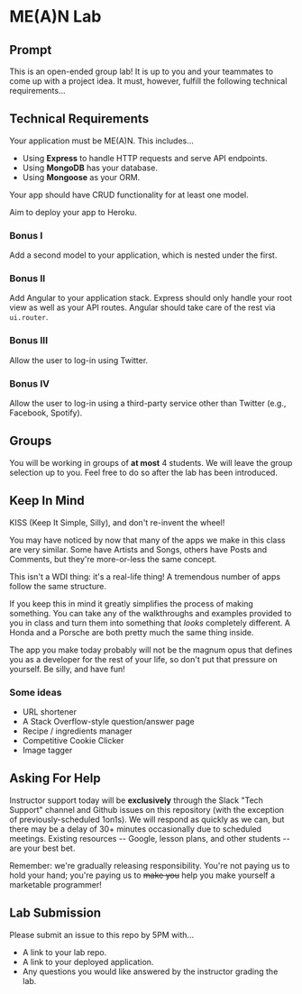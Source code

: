 # ME(A)N Lab

## Prompt

This is an open-ended group lab! It is up to you and your teammates to come up with a project idea. It must, however, fulfill the following technical requirements...

## Technical Requirements

Your application must be ME(A)N. This includes...
* Using **Express** to handle HTTP requests and serve API endpoints.
* Using **MongoDB** has your database.
* Using **Mongoose** as your ORM.

Your app should have CRUD functionality for at least one model.

Aim to deploy your app to Heroku.

### Bonus I

Add a second model to your application, which is nested under the first.

### Bonus II

Add Angular to your application stack. Express should only handle your root view as well as your API routes. Angular should take care of the rest via `ui.router`.

### Bonus III

Allow the user to log-in using Twitter.

### Bonus IV

Allow the user to log-in using a third-party service other than Twitter (e.g., Facebook, Spotify).

## Groups

You will be working in groups of **at most** 4 students. We will leave the group selection up to you. Feel free to do so after the lab has been introduced.

## Keep In Mind

KISS (Keep It Simple, Silly), and don't re-invent the wheel!

You may have noticed by now that many of the apps we make in this class are very similar. Some have Artists and Songs, others have Posts and Comments, but they're more-or-less the same concept.

This isn't a WDI thing: it's a real-life thing! A tremendous number of apps follow the same structure.

If you keep this in mind it greatly simplifies the process of making something. You can take any of the walkthroughs and examples provided to you in class and turn them into something that *looks* completely different. A Honda and a Porsche are both pretty much the same thing inside.

The app you make today probably will not be the magnum opus that defines you as a developer for the rest of your life, so don't put that pressure on yourself. Be silly, and have fun!

### Some ideas

- URL shortener
- A Stack Overflow-style question/answer page
- Recipe / ingredients manager
- Competitive Cookie Clicker
- Image tagger

## Asking For Help

Instructor support today will be **exclusively** through the Slack "Tech Support" channel and Github issues on this repository (with the exception of previously-scheduled 1on1s). We will respond as quickly as we can, but there may be a delay of 30+ minutes occasionally due to scheduled meetings. Existing resources -- Google, lesson plans, and other students -- are your best bet.

Remember: we're gradually releasing responsibility. You're not paying us to hold your hand; you're paying us to ~~make you~~ help you make yourself a marketable programmer!

## Lab Submission

Please submit an issue to this repo by 5PM with...
* A link to your lab repo.
* A link to your deployed application.
* Any questions you would like answered by the instructor grading the lab.
